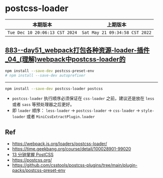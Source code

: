 # postcss-loader

|本期版本|上期版本
|:---:|:---:
`Tue Dec 10 20:06:13 CST 2024` | `Sat May 21 09:34:58 CST 2022`

## [883--day51_webpack打包各种资源-loader-插件_04_(理解)webpack中postcss-loader的](https://github.com/nanana-100/coderwhy/tree/main/s05/day51/0883)


```bash
npm install --save-dev postcss-preset-env
# npm install --save-dev autoprefixer
```

---

```bash
npm install --save-dev postcss-loader postcss
```


* `postcss-loader` 执行顺序必须保证在 `css-loader` 之前，建议还是放在 `less` 或者 `sass` 等预处理器之后更好。
* 即 `loader` 顺序： `less-loader` -> `postcss-loader` -> `css-loader` -> `style-loader` 或者 `MiniCssExtractPlugin.loader`

## Ref

* <https://webpack.js.org/loaders/postcss-loader/>
* <https://time.geekbang.org/course/detail/100028901-99020>
* [13 分钟掌握 PostCSS](https://www.bilibili.com/video/BV1Pd4y1S7Mp/)
* <https://postcss.org/>
* <https://github.com/csstools/postcss-plugins/tree/main/plugin-packs/postcss-preset-env>